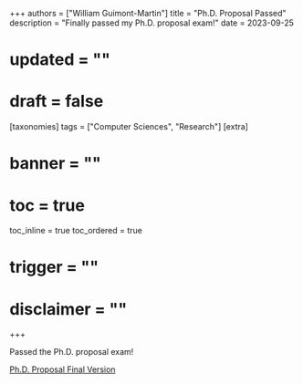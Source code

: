 +++
authors = ["William Guimont-Martin"]
title = "Ph.D. Proposal Passed"
description = "Finally passed my Ph.D. proposal exam!"
date = 2023-09-25
# updated = ""
# draft = false
[taxonomies]
tags = ["Computer Sciences", "Research"]
[extra]
# banner = ""
# toc = true
toc_inline = true
toc_ordered = true
# trigger = ""
# disclaimer = ""
+++

Passed the Ph.D. proposal exam!

<a href="phdProposal_williamGuimontMartin.pdf" target="_blank">Ph.D. Proposal Final Version</a>
